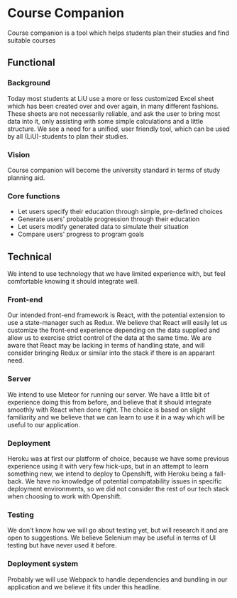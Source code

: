# Course Companion
Course companion is a tool which helps students plan their studies and find suitable courses
## Functional
### Background
Today most students at LiU use a more or less customized Excel sheet which has been created over and over again, in many different fashions. These sheets are not necessarily reliable, and ask the user to bring most data into it, only assisting with some simple calculations and a little structure. We see a need for a unified, user friendly tool, which can be used by all (LiU)-students to plan their studies.
### Vision
Course companion will become the university standard in terms of study planning aid.
### Core functions
* Let users specify their education through simple, pre-defined choices
* Generate users' probable progression through their education
* Let users modify generated data to simulate their situation
* Compare users' progress to program goals

## Technical
We intend to use technology that we have limited experience with, but feel comfortable knowing it should integrate well.
### Front-end
Our intended front-end framework is React, with the potential extension to use a state-manager such as Redux. We believe that React will easily let us customize the front-end experience depending on the data supplied and allow us to exercise strict control of the data at the same time. We are aware that React may be lacking in terms of handling state, and will consider bringing Redux or similar into the stack if there is an apparant need.
### Server
We intend to use Meteor for running our server. We have a little bit of experience doing this from before, and believe that it should integrate smoothly with React when done right. The choice is based on slight familiarity and we believe that we can learn to use it in a way which will be useful to our application.
### Deployment
Heroku was at first our platform of choice, because we have some previous experience using it with very few hick-ups, but in an attempt to learn something new, we intend to deploy to Openshift, with Heroku being a fall-back. We have no knowledge of potential compatability issues in specific deployment environments, so we did not consider the rest of our tech stack when choosing to work with Openshift.
### Testing
We don't know how we will go about testing yet, but will research it and are open to suggestions. We believe Selenium may be useful in terms of UI testing but have never used it before.
### Deployment system
Probably we will use Webpack to handle dependencies and bundling in our application and we believe it fits under this headline.